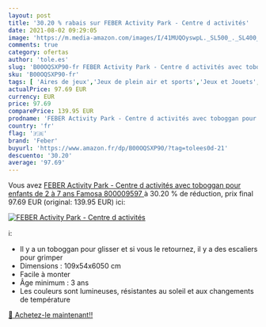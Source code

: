 ```yaml
---
layout: post
title: '30.20 % rabais sur FEBER Activity Park - Centre d activités'
date: 2021-08-02 09:29:05
image: 'https://m.media-amazon.com/images/I/41MUQOyswpL._SL500_._SL400_.jpg'
comments: true
category: ofertas
author: 'tole.es'
slug: 'B00OQSXP90-fr FEBER Activity Park - Centre d activités avec toboggan...'
sku: 'B00OQSXP90-fr'
tags: [ 'Aires de jeux','Jeux de plein air et sports','Jeux et Jouets','Jeux et jouets','Toboggans','feber', ]
actualPrice: 97.69 EUR
currency: EUR
price: 97.69
comparePrice: 139.95 EUR
prodname: 'FEBER Activity Park - Centre d activités avec toboggan pour enfants de 2 à 7 ans  Famosa 800009597 '
country: 'fr'
flag: '🇫🇷'
brand: 'Feber'
buyurl: 'https://www.amazon.fr/dp/B00OQSXP90/?tag=tolees0d-21'
descuento: '30.20'
average: '97.69'
---
```


Vous avez [FEBER Activity Park - Centre d activités avec toboggan pour enfants de 2 à 7 ans  Famosa 800009597 ](https://www.amazon.fr/dp/B00OQSXP90/?tag=tolees0d-21)  à  30.20 % de réduction, prix final  97.69 EUR (original: 139.95 EUR) ici:

[![FEBER Activity Park - Centre d activités](https://m.media-amazon.com/images/I/41MUQOyswpL._SL500_._SL400_.jpg)](https://www.amazon.fr/dp/B00OQSXP90/?tag=tolees0d-21)

ℹ️:

- Il y a un toboggan pour glisser et si vous le retournez, il y a des escaliers pour grimper
- Dimensions : 109x54x6050 cm
- Facile à monter
- Âge minimum : 3 ans
- Les couleurs sont lumineuses, résistantes au soleil et aux changements de température

[🛒 Achetez-le maintenant!!](https://www.amazon.fr/dp/B00OQSXP90/?tag=tolees0d-21)
